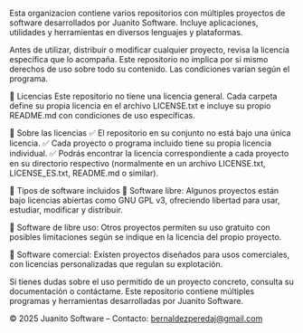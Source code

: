 Esta organizacion contiene varios repositorios con múltiples proyectos de software desarrollados por Juanito Software. Incluye aplicaciones, utilidades y herramientas en diversos lenguajes y plataformas.

Antes de utilizar, distribuir o modificar cualquier proyecto, revisa la licencia específica que lo acompaña. Este repositorio no implica por sí mismo derechos de uso sobre todo su contenido. Las condiciones varían según el programa.

📜 Licencias
Este repositorio no tiene una licencia general.
Cada carpeta define su propia licencia en el archivo LICENSE.txt e incluye su propio README.md con condiciones de uso específicas.

📌 Sobre las licencias ✅ El repositorio en su conjunto no está bajo una única licencia. ✅ Cada proyecto o programa incluido tiene su propia licencia individual. ✅ Podrás encontrar la licencia correspondiente a cada proyecto en su directorio respectivo (normalmente en un archivo LICENSE.txt, LICENSE_ES.txt, README.md o similar).

🚀 Tipos de software incluidos 🔹 Software libre: Algunos proyectos están bajo licencias abiertas como GNU GPL v3, ofreciendo libertad para usar, estudiar, modificar y distribuir.

🔹 Software de libre uso: Otros proyectos permiten su uso gratuito con posibles limitaciones según se indique en la licencia del propio proyecto.

🔹 Software comercial: Existen proyectos diseñados para usos comerciales, con licencias personalizadas que regulan su explotación.

Si tienes dudas sobre el uso permitido de un proyecto concreto, consulta su documentación o contáctame. Este repositorio contiene múltiples programas y herramientas desarrolladas por Juanito Software.

© 2025 Juanito Software – Contacto: bernaldezperedaj@gmail.com
